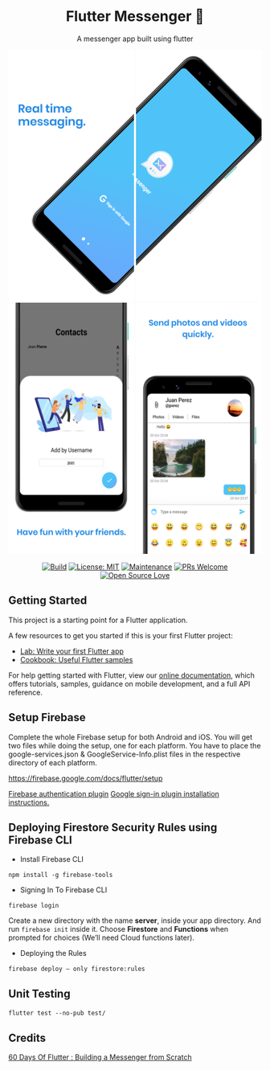 <h1 align="center">Flutter Messenger 🤳</h1>
<p align="center">A messenger app built using flutter</p>

<p align="center">
    <img src="docs/1.png" height="500em"/>
    <img src="docs/2.png" height="500em"/>
    <img src="docs/3.png" height="500em"/>
    <img src="docs/4.png" height="500em"/>
</p>

<p align="center">
    <a href="https://travis-ci.com/vcjpierre/flutter-messenger"><img src="https://travis-ci.com/vcjpierre/flutter-messenger.svg?token=yECM8TuNxt87DoJ5PM49&branch=master" alt="Build"></a>
    <a href="https://opensource.org/licenses/MIT"><img src="https://img.shields.io/badge/License-MIT-yellow.svg" alt="License: MIT"></a>
    <a href="https://github.com/vcjpierre/flutter-messenger/graphs/commit-activity"><img src="https://img.shields.io/badge/Maintained%3F-yes-green.svg" alt="Maintenance"></a>
    <a href="#"><img src="https://img.shields.io/badge/PRs-welcome-brightgreen.svg?style=flat-square" alt="PRs Welcome"></a>
    <a href="#"><img src="https://badges.frapsoft.com/os/v1/open-source.svg?v=102" alt="Open Source Love"></a>
</p>

## Getting Started

This project is a starting point for a Flutter application.

A few resources to get you started if this is your first Flutter project:

- [Lab: Write your first Flutter app](https://flutter.dev/docs/get-started/codelab)
- [Cookbook: Useful Flutter samples](https://flutter.dev/docs/cookbook)

For help getting started with Flutter, view our
[online documentation](https://flutter.dev/docs), which offers tutorials,
samples, guidance on mobile development, and a full API reference.

## Setup Firebase

Complete the whole Firebase setup for both Android and iOS. You will get two files while doing the setup, one for each platform. You have to place the google-services.json & GoogleService-Info.plist files in the respective directory of each platform. 

https://firebase.google.com/docs/flutter/setup

[Firebase authentication plugin](https://pub.dev/packages/firebase_auth)
[Google sign-in plugin installation instructions.](https://pub.dev/packages/google_sign_in#-readme-tab-)

## Deploying Firestore Security Rules using Firebase CLI 

- Install Firebase CLI
```
npm install -g firebase-tools
```
- Signing In To Firebase CLI 
```
firebase login
```
Create a new directory with the name **server**, inside your app directory. And run `firebase init` inside it. Choose **Firestore** and **Functions** when prompted for choices (We’ll need Cloud functions later).

- Deploying the Rules
```
firebase deploy — only firestore:rules
```

## Unit Testing 

```
flutter test --no-pub test/
```

## Credits

[60 Days Of Flutter : Building a Messenger from Scratch](https://medium.com/@adityadroid/60-days-of-flutter-building-a-messenger-from-scratch-ab2c89e1fd0f)
